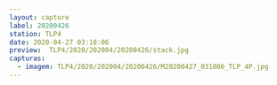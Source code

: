 ```yaml
---
layout: capture
label: 20200426
station: TLP4
date: 2020-04-27 03:18:06
preview:  TLP4/2020/202004/20200426/stack.jpg
capturas:
  - imagem: TLP4/2020/202004/20200426/M20200427_031806_TLP_4P.jpg
---
```

